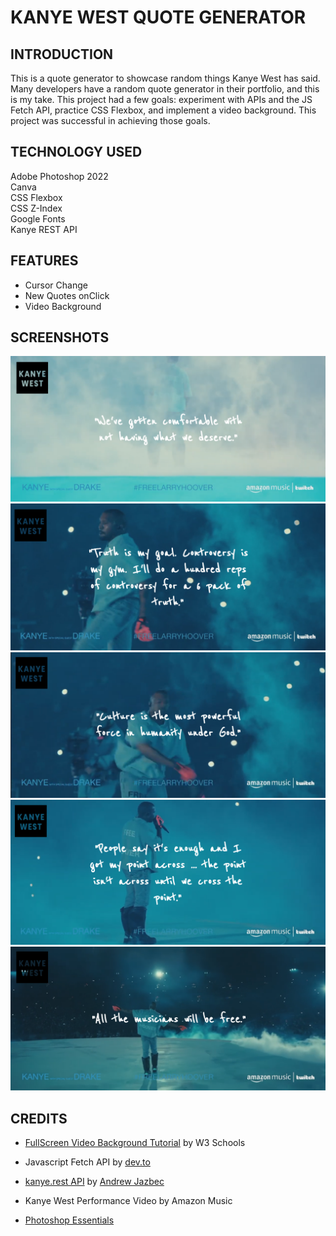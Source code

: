 # KANYE WEST QUOTE GENERATOR
## INTRODUCTION
This is a quote generator to showcase random things Kanye West has said. Many developers have a random quote generator in their portfolio, and this is my take. This project had a few goals: experiment with APIs and the JS Fetch API, practice CSS Flexbox, and implement a video background. This project was successful in achieving those goals.

## TECHNOLOGY USED
Adobe Photoshop 2022  
Canva  
CSS Flexbox  
CSS Z-Index    
Google Fonts   
Kanye REST API

## FEATURES
- Cursor Change  
- New Quotes onClick  
- Video Background


## SCREENSHOTS
![Screen1](https://github.com/kyledeguzmanx/fDev-website-KanyeQuote/blob/master/IMG/Screen1.png)
![Screen2](https://github.com/kyledeguzmanx/fDev-website-KanyeQuote/blob/master/IMG/Screen2.png)
![Screen3](https://github.com/kyledeguzmanx/fDev-website-KanyeQuote/blob/master/IMG/Screen3.png)
![Screen4](https://github.com/kyledeguzmanx/fDev-website-KanyeQuote/blob/master/IMG/Screen4.png)
![Screen5](https://github.com/kyledeguzmanx/fDev-website-KanyeQuote/blob/master/IMG/Screen5.png)

## CREDITS
- [FullScreen Video Background Tutorial](https://www.w3schools.com/howto/howto_css_fullscreen_video.asp) by W3 Schools  


- Javascript Fetch API by [dev.to](https://dev.to/asaoluelijah/understanding-fetch-2-building-a-random-quote-generator-app-25nj)  

- [kanye.rest API](https://github.com/ajzbc/kanye.rest) by [Andrew Jazbec](https://github.com/ajzbc)  

- Kanye West Performance Video by Amazon Music  

- [Photoshop Essentials](https://www.photoshopessentials.com/photo-effects/transparent-text-area/)